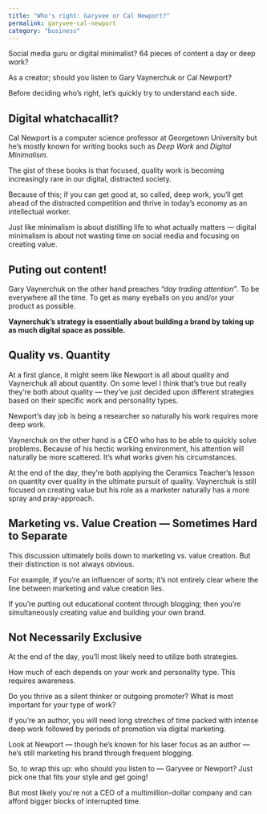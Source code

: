 ```yaml
---
title: "Who's right: Garyvee or Cal Newport?"
permalink: garyvee-cal-newport
category: "business"
---
```


Social media guru or digital minimalist? 64 pieces of content a day or deep work? 

As a creator; should you listen to Gary Vaynerchuk or Cal Newport?

Before deciding who’s right, let’s quickly try to understand each side.

## Digital whatchacallit?

Cal Newport is a computer science professor at Georgetown University but he’s mostly known for writing books such as _Deep Work_ and _Digital Minimalism_. 

The gist of these books is that focused, quality work is becoming increasingly rare in our digital, distracted society.

Because of this; if you can get good at, so called, deep work, you’ll get ahead of the distracted competition and thrive in today’s economy as an intellectual worker.

Just like minimalism is about distilling life to what actually matters — digital minimalism is about not wasting time on social media and focusing on creating value.

## Puting out content!

Gary Vaynerchuk on the other hand preaches _“day trading attention”_. To be everywhere all the time. To get as many eyeballs on you and/or your product as possible.

**Vaynerchuk’s strategy is essentially about building a brand by taking up as much digital space as possible.**

## Quality vs. Quantity

At a first glance, it might seem like Newport is all about quality and Vaynerchuk all about quantity. On some level I think that’s true but really they’re both about quality — they’ve just decided upon different strategies based on their specific work and personality types.

Newport’s day job is being a researcher so naturally his work requires more deep work.

Vaynerchuk on the other hand is a CEO who has to be able to quickly solve problems. Because of his hectic working environment, his attention will naturally be more scattered. It’s what works given his circumstances.

At the end of the day, they’re both applying the Ceramics Teacher’s lesson on quantity over quality in the ultimate pursuit of quality. Vaynerchuk is still focused on creating value but his role as a marketer naturally has a more spray and pray-approach.

## Marketing vs. Value Creation — Sometimes Hard to Separate

This discussion ultimately boils down to marketing vs. value creation. But their distinction is not always obvious.

For example, if you’re an influencer of sorts; it’s not entirely clear where the line between marketing and value creation lies.

If you’re putting out educational content through blogging; then you’re simultaneously creating value and building your own brand.

## Not Necessarily Exclusive

At the end of the day, you’ll most likely need to utilize both strategies.

How much of each depends on your work and personality type. This requires awareness.

Do you thrive as a silent thinker or outgoing promoter? What is most important for your type of work?

If you’re an author, you will need long stretches of time packed with intense deep work followed by periods of promotion via digital marketing.

Look at Newport — though he’s known for his laser focus as an author — he’s still marketing his brand through frequent blogging.

So, to wrap this up: who should you listen to — Garyvee or Newport? Just pick one that fits your style and get going!

But most likely you're not a CEO of a multimillion-dollar company and can afford bigger blocks of interrupted time.
